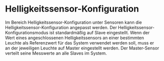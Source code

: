 # Helligkeitssensor-Konfiguration

Im Bereich Helligkeitssensor-Konfiguration unter Sensoren kann die Helligkeitssensor-Konfiguration angepasst werden. Der Helligkeitssensor-Konfigurationsmodus ist standardmäßig auf Slave eingestellt.
Wenn der Wert eines angeschlossenen Helligkeitssensors an einer bestimmten Leuchte als Referenzwert für das System verwendet werden soll, muss er an der jeweiligen Leuchte auf Master eingestellt werden. Der Master-Sensor verteilt seine Messwerte an alle Slaves im System. 